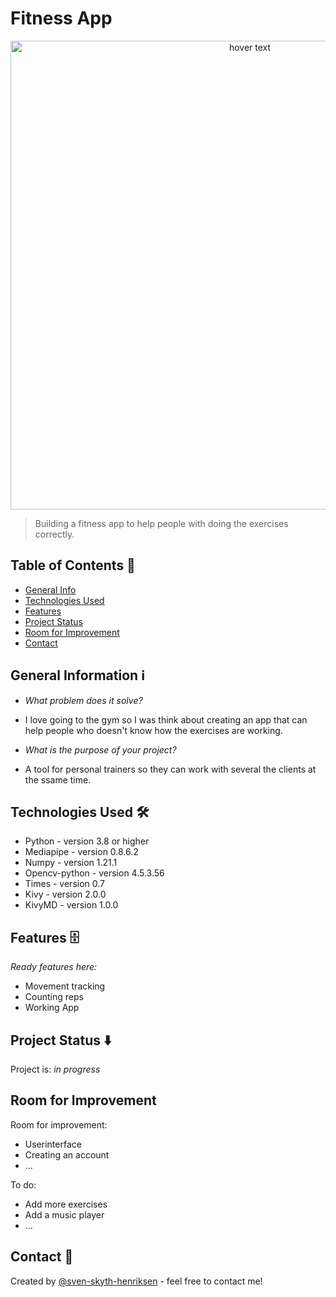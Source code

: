 # Fitness App

<p align="center">
  <img src="https://wallpaperaccess.com/full/4661040.jpg" width=750' title="hover text">
  
</p>

> Building a fitness app to help people with doing the exercises correctly.


## Table of Contents 📁

* [General Info](#general-information-ℹ%EF%B8%8F)
* [Technologies Used](#technologies-used-)
* [Features](#features-)
* [Project Status](#project-status-%EF%B8%8F)
* [Room for Improvement](#room-for-improvement)
* [Contact](#contact-)



## General Information ℹ️

- <em>What problem does it solve?</em>
- I love going to the gym so I was think about creating an app that can help people who doesn't know how the exercises are working.

- <em>What is the purpose of your project?</em>
- A tool for personal trainers so they can work with several the clients at the ssame time.


## Technologies Used 🛠

- Python - version 3.8 or higher
- Mediapipe - version 0.8.6.2
- Numpy - version 1.21.1
- Opencv-python - version 4.5.3.56
- Times - version 0.7
- Kivy - version 2.0.0
- KivyMD - version 1.0.0



## Features 🗄

<em>Ready features here:</em>
- Movement tracking
- Counting reps
- Working App 



## Project Status ⬇️

Project is: _in progress_ 


## Room for Improvement 

Room for improvement:
- Userinterface
- Creating an account
- ...

To do:
- Add more exercises
- Add a music player
- ...



## Contact 📩
Created by [@sven-skyth-henriksen](https://github.com/Sven-Skyth-Henriksen) - feel free to contact me!
